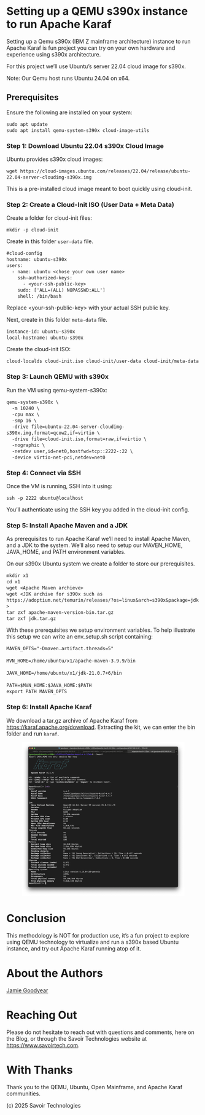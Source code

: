 # Setting up a QEMU s390x instance to run Apache Karaf

Setting up a Qemu s390x (IBM Z mainframe architecture) instance to run
Apache Karaf is fun project you can try on your own hardware and
experience using s390x architecture.

For this project we’ll use Ubuntu’s server 22.04 cloud image for s390x.

Note: Our Qemu host runs Ubuntu 24.04 on x64.

## Prerequisites

Ensure the following are installed on your system:

    sudo apt update
    sudo apt install qemu-system-s390x cloud-image-utils

### Step 1: Download Ubuntu 22.04 s390x Cloud Image

Ubuntu provides s390x cloud images:

    wget https://cloud-images.ubuntu.com/releases/22.04/release/ubuntu-22.04-server-cloudimg-s390x.img

This is a pre-installed cloud image meant to boot quickly using
cloud-init.

### Step 2: Create a Cloud-Init ISO (User Data + Meta Data)

Create a folder for cloud-init files:

    mkdir -p cloud-init

Create in this folder `user-data` file.

    #cloud-config
    hostname: ubuntu-s390x
    users:
      - name: ubuntu <chose your own user name>
        ssh-authorized-keys:
          - <your-ssh-public-key>
        sudo: ['ALL=(ALL) NOPASSWD:ALL']
        shell: /bin/bash

Replace \<your-ssh-public-key\> with your actual SSH public key.

Next, create in this folder `meta-data` file.

    instance-id: ubuntu-s390x
    local-hostname: ubuntu-s390x

Create the cloud-init ISO:

    cloud-localds cloud-init.iso cloud-init/user-data cloud-init/meta-data

### Step 3: Launch QEMU with s390x

Run the VM using qemu-system-s390x:

    qemu-system-s390x \
      -m 10240 \
      -cpu max \
      -smp 16 \
      -drive file=ubuntu-22.04-server-cloudimg-s390x.img,format=qcow2,if=virtio \
      -drive file=cloud-init.iso,format=raw,if=virtio \
      -nographic \
      -netdev user,id=net0,hostfwd=tcp::2222-:22 \
      -device virtio-net-pci,netdev=net0

### Step 4: Connect via SSH

Once the VM is running, SSH into it using:

    ssh -p 2222 ubuntu@localhost

You’ll authenticate using the SSH key you added in the cloud-init
config.

### Step 5: Install Apache Maven and a JDK

As prerequisites to run Apache Karaf we’ll need to install Apache Maven,
and a JDK to the system. We’ll also need to setup our MAVEN_HOME,
JAVA_HOME, and PATH environment variables.

On our s390x Ubuntu system we create a folder to store our
prerequisites.

    mkdir x1
    cd x1
    wget <Apache Maven archieve>
    wget <JDK archive for s390x such as https://adoptium.net/temurin/releases/?os=linux&arch=s390x&package=jdk >
    tar zxf apache-maven-version-bin.tar.gz
    tar zxf jdk.tar.gz

With these prerequisites we setup environment variables. To help
illustrate this setup we can write an env_setup.sh script containing:

    MAVEN_OPTS="-Dmaven.artifact.threads=5"

    MVN_HOME=/home/ubuntu/x1/apache-maven-3.9.9/bin

    JAVA_HOME=/home/ubuntu/x1/jdk-21.0.7+6/bin

    PATH=$MVN_HOME:$JAVA_HOME:$PATH
    export PATH MAVEN_OPTS

### Step 6: Install Apache Karaf

We download a tar.gz archive of Apache Karaf from
<https://karaf.apache.org/download>. Extracting the kit, we can enter
the bin folder and run `karaf`.

<figure>
<img src="./assets/images/Karaf-s390x.png" alt="Karaf-s390x" />
</figure>

# Conclusion

This methodology is NOT for production use, it’s a fun project to
explore using QEMU technology to virtualize and run a s390x based Ubuntu
instance, and try out Apache Karaf running atop of it.

# About the Authors

[Jamie
Goodyear](https://github.com/savoirtech/blogs/blob/main/authors/JamieGoodyear.md)

# Reaching Out

Please do not hesitate to reach out with questions and comments, here on
the Blog, or through the Savoir Technologies website at
<https://www.savoirtech.com>.

# With Thanks

Thank you to the QEMU, Ubuntu, Open Mainframe, and Apache Karaf
communities.

\(c\) 2025 Savoir Technologies
